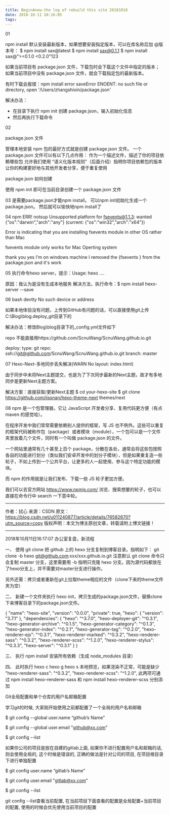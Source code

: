 ```yaml
---
title: BeginAnew-the log of rebuild this site 20181010
date: 2018-10-11 10:16:05
tags:
---
```


01

npm install 默认安装最新版本，如果想要安装指定版本，可以在库名称后加 @版本号：
$ npm install sax@latest
$ npm install sax@0.1.1
$ npm install sax@">=0.1.0 <0.2.0"123

如果当前项目有 package.json 文件，下载包时会下载这个文件中指定的版本； 
如果当前项目中没有 package.json 文件，就会下载指定包的最新版本。

  有时下载会报错：npm install error saveError ENOENT: no such file or directory, open '/Users/zhangshixin/package.json'
  
  解决办法： 
  - 在目录下执行 npm init 创建 package.json，输入初始化信息 
  - 然后再执行下载命令


02

package.json 文件

管理本地安装 npm 包的最好方式就是创建 package.json 文件。
一个 package.json 文件可以有以下几点作用：
作为一个描述文件，描述了你的项目依赖哪些包
允许我们使用 “语义化版本规则”（后面介绍）指明你项目依赖包的版本
让你的构建更好地与其他开发者分享，便于重复使用

package.json 如何创建

使用 npm init 即可在当前目录创建一个 package.json 文件

03
是需要package.json才能npm install。
可以npm init初始化生成一个package.json。
然后就可以愉快地npm install了

04
npm ERR! notsup Unsupported platform for fsevents@1.1.3: wanted 
{"os":"darwin","arch":"any"} (current: {"os":"win32","arch":"x64"})

Error is indicating that you are installing fsevents module in other OS rather than Mac

fsevents module only works for Mac Operting system

thank you yes I'm on windows machine I removed the {fsevents } from the package.json and it's work 

05
执行命令hexo server，提示：Usage: hexo<Command> ....

原因：我认为是没有生成本地服务
解决方法，执行命令：$ npm install hexo-server --save

06
bash devtty No such device or address

如果本地体验没有问题，上传到GitHub有问题的话，可以直接使用git上传C:\Blog\blog.deploy_git目录下的

解决办法：修改Blog\blog目录下的_config.yml文件如下

repo 不能直接用https://github.com/ScnuWang/ScnuWang.github.io.git 

deploy: 
  type: git 
  repo: ssh://git@github.com/ScnuWang/ScnuWang.github.io.git 
  branch: master

07
Hexo-Next-多地同步丢失解决(WARN No layout: index.html)

由于同步中未将Next主题提交，也是为了下次同步最新的Next主题，故才有多地同步是更新Next主题方案。

解决方案：直接获取/更新Next主题
$ cd your-hexo-site
$ git clone https://github.com/iissnan/hexo-theme-next themes/next

08
npm 是一个包管理器，它让 JavaScript 开发者分享、复用代码更方便（有点 maven 的感觉哈）。

在程序开发中我们常常需要依赖别人提供的框架，写 JS 也不例外。这些可以重复的框架代码被称作包（package）或者模块（module），一个包可以是一个文件夹里放着几个文件，同时有一个叫做 package.json 的文件。

一个网站里通常有几十甚至上百个 package，分散在各处，通常会将这些包按照各自的功能进行划分（类似我们安卓开发中的划分子模块），但是如果重复造一些轮子，不如上传到一个公共平台，让更多的人一起使用、参与这个特定功能的模块。

而 npm 的作用就是让我们发布、下载一些 JS 轮子更加方便。

我们可以去官方网站 https://www.npmjs.com/ 浏览、搜索想要的轮子，也可以直接在命令行中 search 一下意中轮。

---------------------
作者：拭心 
来源：CSDN 
原文：https://blog.csdn.net/u011240877/article/details/76582670?utm_source=copy 
版权声明：本文为博主原创文章，转载请附上博文链接！

-----------------------------------------------

2018年10月11日16:17:07 办公室复盘，新流程

一、
使用 git clone 把 github 上的 hexo 分支复制到博客目录。指明如下：
git clone -b hexo git@github.com:xxx/xxx.github.io.git
注意默认 git clone 命令只会复制 master 分支，这里需要用 -b 指明只克隆 hexo 分支。因为源代码都放在了hexo分支上，并不需要对master分支进行操作。

另外还需：拷贝或者重新在git上拉取theme相应的文件（clone下来的theme文件夹为空）

二、
新建一个文件夹执行 hexo init，拷贝生成的package.json文件，替换clone下来博客目录下的package.json文件。

{
  "name": "hexo-site",
  "version": "0.0.0",
  "private": true,
  "hexo": {
    "version": "3.7.1"
  },
  "dependencies": {
    "hexo": "^3.7.0",
    "hexo-deployer-git": "^0.3.1",
    "hexo-generator-archive": "^0.1.5",
    "hexo-generator-category": "^0.1.3",
    "hexo-generator-index": "^0.2.1",
    "hexo-generator-tag": "^0.2.0",
    "hexo-renderer-ejs": "^0.3.1",
    "hexo-renderer-marked": "^0.3.2",
    "hexo-renderer-sass": "^0.3.2",
    "hexo-renderer-scss": "^1.2.0",
    "hexo-renderer-stylus": "^0.3.3",
    "hexo-server": "^0.3.1"
  }
}

三、
执行 npm install  安装所有依赖（生成 node_modules 目录）

四、
此时执行 hexo c  hexo g  hexo s 本地预览，如果渲染不正常，可能是缺少
"hexo-renderer-sass": "^0.3.2",
"hexo-renderer-scss": "^1.2.0",
此两项可通过   npm install hexo-renderer-sass 和 npm install hexo-renderer-scss 分别添加



Git全局配置和单个仓库的用户名邮箱配置

学习git的时候, 大家刚开始使用之前都配置了一个全局的用户名和邮箱

$ git config --global user.name “github’s Name”

$ git config --global user.email "github@xx.com"

$ git config --list

如果你公司的项目是放在自建的gitlab上面, 如果你不进行配置用户名和邮箱的话, 则会使用全局的, 这个时候是错误的, 正确的做法是针对公司的项目, 在项目根目录下进行单独配置

$ git config user.name “gitlab’s Name”

$ git config user.email "gitlab@xx.com"

$ git config --list

git config --list查看当前配置, 在当前项目下面查看的配置是全局配置+当前项目的配置, 使用的时候会优先使用当前项目的配置